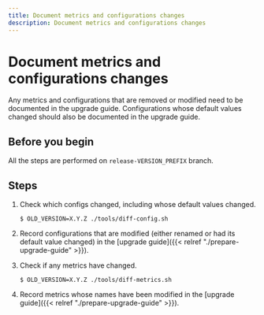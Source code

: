 ```yaml
---
title: Document metrics and configurations changes
description: Document metrics and configurations changes
---
```

# Document metrics and configurations changes

Any metrics and configurations that are removed or modified need to be documented in the upgrade guide. Configurations whose default values changed should also be documented in the upgrade guide.

## Before you begin

All the steps are performed on `release-VERSION_PREFIX` branch.

## Steps

1. Check which configs changed, including whose default values changed.
   ```
   $ OLD_VERSION=X.Y.Z ./tools/diff-config.sh
   ```

1. Record configurations that are modified (either renamed or had its default value changed) in the [upgrade guide]({{< relref "./prepare-upgrade-guide" >}}).

1. Check if any metrics have changed.
   ```
   $ OLD_VERSION=X.Y.Z ./tools/diff-metrics.sh
   ```

1. Record metrics whose names have been modified in the [upgrade guide]({{< relref "./prepare-upgrade-guide" >}}).
